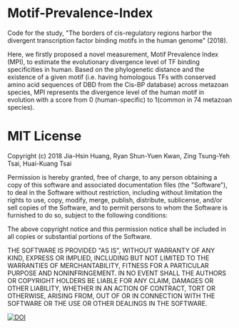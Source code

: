 # Motif-Prevalence-Index
Code for the study, "The borders of cis-regulatory regions harbor the divergent transcription factor binding motifs in the human genome" (2018).

Here, we firstly proposed a novel measurement, Motif Prevalence Index (MPI), to estimate the evolutionary divergence level of TF binding specificities in human. Based on the phylogenetic distance and the existence of a given motif (i.e. having homologous TFs with conserved amino acid sequences of DBD from the Cis-BP database) across metazoan species, MPI represents the divergence level of the human motif in evolution with a score from 0 (human-specific) to 1(common in 74 metazoan species).

# MIT License
Copyright (c) 2018 Jia-Hsin Huang, Ryan Shun-Yuen Kwan, Zing Tsung-Yeh Tsai, Huai-Kuang Tsai

Permission is hereby granted, free of charge, to any person obtaining a copy of this software and associated documentation files (the "Software"), to deal in the Software without restriction, including without limitation the rights to use, copy, modify, merge, publish, distribute, sublicense, and/or sell copies of the Software, and to permit persons to whom the Software is furnished to do so, subject to the following conditions:

The above copyright notice and this permission notice shall be included in all copies or substantial portions of the Software.

THE SOFTWARE IS PROVIDED "AS IS", WITHOUT WARRANTY OF ANY KIND, EXPRESS OR IMPLIED, INCLUDING BUT NOT LIMITED TO THE WARRANTIES OF MERCHANTABILITY, FITNESS FOR A PARTICULAR PURPOSE AND NONINFRINGEMENT. IN NO EVENT SHALL THE AUTHORS OR COPYRIGHT HOLDERS BE LIABLE FOR ANY CLAIM, DAMAGES OR OTHER LIABILITY, WHETHER IN AN ACTION OF CONTRACT, TORT OR OTHERWISE, ARISING FROM, OUT OF OR IN CONNECTION WITH THE SOFTWARE OR THE USE OR OTHER DEALINGS IN THE SOFTWARE.

<a href="https://doi.org/10.5281/zenodo.1208608"><img src="https://zenodo.org/badge/DOI/10.5281/zenodo.1208608.svg" alt="DOI"></a>
